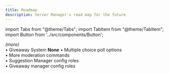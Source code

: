 ```yaml
---
title: Roadmap
description: Server Manager's road map for the future
---
```


import Tabs from "@theme/Tabs";
import TabItem from "@theme/TabItem";
import Button from '../src/components/Button';

<Tabs>
  <TabItem value="roadmap-completed" label="✅ Completed">
    <em>(more)</em>
    <br/>
    • Giveaway System
  </TabItem>
  <TabItem value="roadmap-planned" label="📃 Planned (soon)">
    <strong>None</strong>
  </TabItem>
  <TabItem value="roadmap-coming-soon" label="📮 Coming Soon" default>
    • Multiple choice poll options
    <br/>
    • More moderation commands
    <br/>
    • Suggestion Manager config roles
    <br/>
    • Giveaway manager config roles
  </TabItem>
</Tabs>
